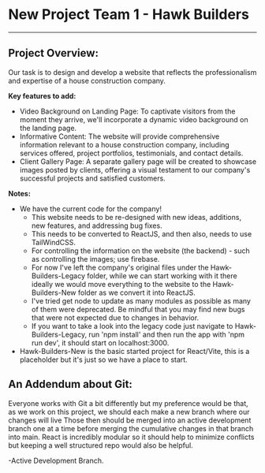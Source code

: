 # New Project Team 1 - Hawk Builders 
---

## Project Overview:
Our task is to design and develop a website that reflects the professionalism and expertise of a house construction company.

**Key features to add:**
  - Video Background on Landing Page: To captivate visitors from the moment they arrive, we'll incorporate a dynamic video background on the landing page.
  - Informative Content: The website will provide comprehensive information relevant to a house construction company, including services offered, project portfolios, testimonials, and contact details.
  - Client Gallery Page: A separate gallery page will be created to showcase images posted by clients, offering a visual testament to our company's successful projects and satisfied customers.

**Notes:**
  - We have the current code for the company! 
	  - This website needs to be re-designed with new ideas, additions, new features, and addressing bug fixes.
	  - This needs to be converted to ReactJS, and then also, needs to use TailWindCSS.
	  - For controlling the information on the website (the backend) - such as controlling the images; use firebase.
	  - For now I've left the company's original files under the Hawk-Builders-Legacy folder, while we can start working with it there ideally we would move everything to the website to the Hawk-Builders-New folder as we convert it into ReactJS.
	  - I've tried get node to update as many modules as possible as many of them were deprecated. Be mindful that you may find new bugs that were not expected due to changes in behavior. 
	  - If you want to take a look into the legacy code just navigate to Hawk-Builders-Legacy, run 'npm install' and then run the app with 'npm run dev', it should start on localhost:3000.
- Hawk-Builders-New is the basic started project for React/Vite, this is a placeholder but it's just so we have a place to start. 

## An Addendum about Git: 
Everyone works with Git a bit differently but my preference would be that, as we work on this project, we should each make a new branch where our changes will live Those then should be merged into an active development branch one at a time before merging the cumulative changes in that branch into main. React is incredibly modular so it should help to minimize conflicts but keeping a well structured repo would also be helpful.

-Active Development Branch.



